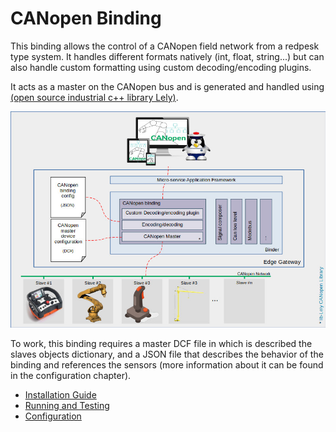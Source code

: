 # CANopen Binding

This binding allows the control of a CANopen field network from a redpesk type system.
It handles different formats natively (int, float, string...) but can also
handle custom formatting using custom decoding/encoding plugins.

It acts as a master on the CANopen bus and is generated and handled using
[(open source industrial c++ library Lely)](https://opensource.lely.com/canopen/).

![CANopen service architecture](images/CANopen-service-architecture.jpg)

To work, this binding requires a master DCF file in which is described
the slaves objects dictionary, and a JSON file that describes the behavior
of the binding and references the sensors (more information about it can be
found in the configuration chapter).

* [Installation Guide](./2-installation_guide.html)
* [Running and Testing](./4-running_and_testing.html)
* [Configuration](./3-configuration.html)
